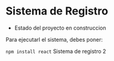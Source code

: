 <h1>Sistema de Registro</h1>

- Estado del proyecto en construccion

Para ejecutarl el sistema, debes poner:

```npm install react```
Sistema de registro 2
